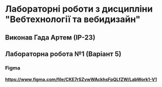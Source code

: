# Лабораторні роботи з дисципліни "Вебтехнології та вебидизайн"
## Виконав Гада Артем (ІР-23)
## Лабораторна робота №1 (Варіант 5)
### Figma 
#### https://www.figma.com/file/CKE7rSZvwWAckhsFpQLfZW/LabWork1-V1
